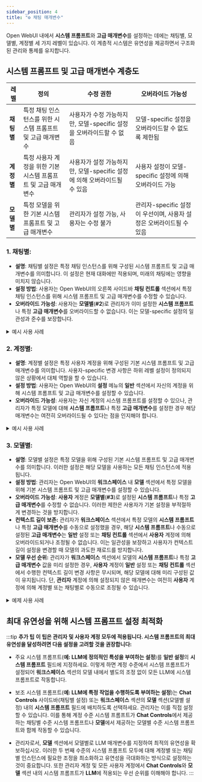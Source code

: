 ```yaml
---
sidebar_position: 4
title: "⚙️ 채팅 매개변수"
---
```


Open WebUI 내에서 **시스템 프롬프트**와 **고급 매개변수**를 설정하는 데에는 채팅별, 모델별, 계정별 세 가지 레벨이 있습니다. 이 계층적 시스템은 유연성을 제공하면서 구조화된 관리와 통제를 유지합니다.

## 시스템 프롬프트 및 고급 매개변수 계층도

| **레벨** | **정의** | **수정 권한** | **오버라이드 가능성** |
| --- | --- | --- | --- |
| **채팅별** | 특정 채팅 인스턴스를 위한 시스템 프롬프트 및 고급 매개변수 | 사용자가 수정 가능하지만, 모델-specific 설정을 오버라이드할 수 없음 | 모델-specific 설정을 오버라이드할 수 없도록 제한됨 |
| **계정별** | 특정 사용자 계정을 위한 기본 시스템 프롬프트 및 고급 매개변수 | 사용자가 설정 가능하지만, 모델-specific 설정에 의해 오버라이드될 수 있음 | 사용자 설정이 모델-specific 설정에 의해 오버라이드 가능 |
| **모델별** | 특정 모델을 위한 기본 시스템 프롬프트 및 고급 매개변수 | 관리자가 설정 가능, 사용자는 수정 불가 | 관리자-specific 설정이 우선이며, 사용자 설정은 오버라이드될 수 있음 |

### 1. **채팅별:**

- **설명**: 채팅별 설정은 특정 채팅 인스턴스를 위해 구성된 시스템 프롬프트 및 고급 매개변수를 의미합니다. 이 설정은 현재 대화에만 적용되며, 미래의 채팅에는 영향을 미치지 않습니다.
- **설정 방법**: 사용자는 Open WebUI의 오른쪽 사이드바 **채팅 컨트롤** 섹션에서 특정 채팅 인스턴스를 위해 시스템 프롬프트 및 고급 매개변수를 수정할 수 있습니다.
- **오버라이드 가능성**: 사용자는 **모델별**(**#2**)로 관리자가 이미 설정한 **시스템 프롬프트**나 특정 **고급 매개변수**를 오버라이드할 수 없습니다. 이는 모델-specific 설정의 일관성과 준수를 보장합니다.

<details>
<summary>예시 사용 사례</summary>
:::tip **채팅별:**
사용자가 특정 대화를 위해 사용자 정의 시스템 프롬프트를 설정하려고 한다고 가정해봅시다. 사용자는 **채팅 컨트롤** 섹션에 접속하여 **시스템 프롬프트** 필드를 수정할 수 있습니다. 이 변경사항은 현재 채팅 세션에만 적용됩니다.
:::
</details>

### 2. **계정별:**

- **설명**: 계정별 설정은 특정 사용자 계정을 위해 구성된 기본 시스템 프롬프트 및 고급 매개변수를 의미합니다. 사용자-specific 변경 사항은 하위 레벨 설정이 정의되지 않은 상황에서 대체 역할을 할 수 있습니다.
- **설정 방법**: 사용자는 Open WebUI의 **설정** 메뉴의 **일반** 섹션에서 자신의 계정을 위해 시스템 프롬프트 및 고급 매개변수를 설정할 수 있습니다.
- **오버라이드 가능성**: 사용자는 자신 계정의 시스템 프롬프트를 설정할 수 있으나, 관리자가 특정 모델에 대해 **시스템 프롬프트**나 특정 **고급 매개변수**를 설정한 경우 해당 매개변수는 여전히 오버라이드될 수 있다는 점을 인지해야 합니다.

<details>
<summary>예시 사용 사례</summary>
:::tip **계정별:**
사용자가 자신의 계정을 위해 시스템 프롬프트를 설정하려고 한다고 가정해봅시다. **설정** 메뉴에 접속하여 **시스템 프롬프트** 필드를 수정하면 됩니다.
:::
</details>

### 3. **모델별:**

- **설명**: 모델별 설정은 특정 모델을 위해 구성된 기본 시스템 프롬프트 및 고급 매개변수를 의미합니다. 이러한 설정은 해당 모델을 사용하는 모든 채팅 인스턴스에 적용됩니다.
- **설정 방법**: 관리자는 Open WebUI의 **워크스페이스** 내 **모델** 섹션에서 특정 모델을 위해 기본 시스템 프롬프트 및 고급 매개변수를 설정할 수 있습니다.
- **오버라이드 가능성**: **사용자** 계정은 **모델별**(**#3**)로 설정된 **시스템 프롬프트**나 특정 **고급 매개변수**를 수정할 수 없습니다. 이러한 제한은 사용자가 기본 설정을 부적절하게 변경하는 것을 방지합니다.
- **컨텍스트 길이 보존:** 관리자가 **워크스페이스** 섹션에서 특정 모델의 **시스템 프롬프트**나 특정 **고급 매개변수**를 수동으로 설정했을 경우, 해당 **시스템 프롬프트**나 수동으로 설정된 **고급 매개변수**는 **일반** 설정 또는 **채팅 컨트롤** 섹션에서 **사용자** 계정에 의해 오버라이드되거나 조정될 수 없습니다. 이는 일관성을 보장하고 사용자가 컨텍스트 길이 설정을 변경할 때 모델의 과도한 재로드를 방지합니다.
- **모델 우선 순위:** 관리자가 **워크스페이스** 섹션에서 모델의 **시스템 프롬프트**나 특정 **고급 매개변수** 값을 미리 설정한 경우, **사용자** 계정이 **일반** 설정 또는 **채팅 컨트롤** 섹션에서 수행한 컨텍스트 길이 변경 사항은 무시되며, 해당 모델에 대해 미리 구성된 값이 유지됩니다. 단, **관리자** 계정에 의해 설정되지 않은 매개변수는 여전히 **사용자** 계정에 의해 계정별 또는 채팅별로 수동으로 조정될 수 있습니다.

<details>
<summary>예제 사용 사례</summary>
:::tip **모델별 설정**:
관리자가 특정 모델에 대한 기본 시스템 프롬프트를 설정하고자 하는 경우, **모델** 섹션에 액세스하여 해당 모델의 **시스템 프롬프트** 필드를 수정하면 됩니다. 이 모델을 사용하는 모든 채팅 인스턴스는 자동으로 해당 모델의 시스템 프롬프트와 고급 매개변수를 사용하게 됩니다.
:::
</details>


## **최대 유연성을 위해 시스템 프롬프트 설정 최적화**

:::tip **추가 팁**
**이 팁은 관리자 및 사용자 계정 모두에 적용됩니다. 시스템 프롬프트의 최대 유연성을 달성하려면 다음 설정을 고려할 것을 권장합니다:**

- 주요 시스템 프롬프트(**예: LLM에 정의적인 특성을 부여하는 설정**)를 **일반 설정**의 **시스템 프롬프트** 필드에 지정하세요. 이렇게 하면 계정 수준에서 시스템 프롬프트가 설정되어 **워크스페이스** 섹션의 모델 내에서 별도의 조정 없이 모든 LLM에 시스템 프롬프트로 작동합니다.

- 보조 시스템 프롬프트(**예: LLM에 특정 작업을 수행하도록 부여하는 설정**)는 **Chat Controls** 사이드바(채팅별 설정) 또는 **워크스페이스** 섹션의 **모델** 섹션(모델별 설정) 내의 **시스템 프롬프트** 필드에 배치하도록 선택하세요. 관리자는 이를 직접 설정할 수 있습니다. 이를 통해 계정 수준 시스템 프롬프트가 **Chat Controls**에서 제공하는 채팅별 수준 시스템 프롬프트나 **모델**에서 제공하는 모델별 수준 시스템 프롬프트와 함께 작동할 수 있습니다.

- 관리자로서, **모델** 섹션에서 모델별로 LLM 매개변수를 지정하여 최적의 유연성을 확보하십시오. 이러한 두 번째 수준의 시스템 프롬프트 모두에 대해 계정별 또는 채팅별 인스턴스에 필요한 조정을 최소화하고 유연성을 극대화하는 방식으로 설정하는 것이 중요합니다. 또한 관리자 계정 및 모든 사용자 계정에서 **Chat Controls**와 **모델** 섹션 내의 시스템 프롬프트가 **LLM**에 적용되는 우선 순위를 이해해야 합니다.
:::
